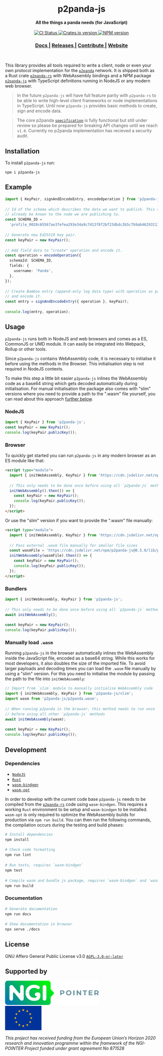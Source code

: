 <h1 align="center">p2panda-js</h1>

<div align="center">
  <strong>All the things a panda needs (for JavaScript)</strong>
</div>

<br />

<div align="center">
  <!-- CI status -->
  <a href="https://github.com/p2panda/p2panda/actions">
    <img src="https://img.shields.io/github/checks-status/p2panda/p2panda/main?style=flat-square" alt="CI Status" />
  </a>
  <!-- Crates version -->
  <a href="https://crates.io/crates/p2panda-rs">
    <img src="https://img.shields.io/crates/v/p2panda-rs.svg?style=flat-square" alt="Crates.io version" />
  </a>
  <!-- NPM version -->
  <a href="https://www.npmjs.com/package/p2panda-js">
    <img src="https://img.shields.io/npm/v/p2panda-js?style=flat-square" alt="NPM version" />
  </a>
</div>

<div align="center">
  <h3>
    <a href="https://p2panda.org/lib/p2panda-js">
      Docs
    </a>
    <span> | </span>
    <a href="https://github.com/p2panda/p2panda/releases">
      Releases
    </a>
    <span> | </span>
    <a href="https://p2panda.org/about/contribute">
      Contribute
    </a>
    <span> | </span>
    <a href="https://p2panda.org">
      Website
    </a>
  </h3>
</div>

<br />

This library provides all tools required to write a client, node or even your
own protocol implementation for the [`p2panda`] network. It is shipped both as
a Rust crate [`p2panda-rs`] with WebAssembly bindings and a NPM package
[`p2panda-js`] with TypeScript definitions running in NodeJS or any modern web
browser.

> In the future `p2panda-js` will have full feature parity with `p2panda-rs` to
> be able to write high-level client frameworks or node implementations in
> TypeScript. Until now `p2panda-js` provides basic methods to create, sign and
> encode data.

> The core p2panda [`specification`] is fully functional but still under review
> so please be prepared for breaking API changes until we reach `v1.0`.
> Currently no p2panda implementation has recieved a security audit.

[`specification`]: https://p2panda.org/specification

## Installation

To install `p2panda-js` run:

```
npm i p2panda-js
```

## Example

```typescript
import { KeyPair, signAndEncodeEntry, encodeOperation } from 'p2panda-js';

// Id of the schema which describes the data we want to publish. This should
// already be known to the node we are publishing to.
const SCHEMA_ID =
  'profile_0020c65567ae37efea293e34a9c7d13f8f2bf23dbdc3b5c7b9ab46293111c48fc78b';

// Generate new Ed25519 key pair.
const keyPair = new KeyPair();

// Add field data to "create" operation and encode it.
const operation = encodeOperation({
  schemaId: SCHEMA_ID,
  fields: {
    username: 'Panda',
  },
});

// Create Bamboo entry (append-only log data type) with operation as payload
// and encode it.
const entry = signAndEncodeEntry({ operation }, keyPair);

console.log(entry, operation);
```

## Usage

`p2panda-js` runs both in NodeJS and web browsers and comes as a ES, CommonJS
or UMD module. It can easily be integrated into Webpack, Rollup or other tools.

Since `p2panda-js` contains WebAssembly code, it is necessary to initialise it
before using the methods in the Browser. This initialisation step is not
required in NodeJS contexts.

To make this step a little bit easier `p2panda-js` inlines the WebAssembly code
as a base64 string which gets decoded automatically during initialisation. For
manual initialisation the package also comes with "slim" versions where you
need to provide a path to the ".wasm" file yourself, you can read about this
approach [further below](#manually-load-wasm).

### NodeJS

```javascript
import { KeyPair } from 'p2panda-js';
const keyPair = new KeyPair();
console.log(keyPair.publicKey());
```

### Browser

To quickly get started you can run `p2panda-js` in any modern browser as an ES module like that:

```html
<script type="module">
  import { initWebAssembly, KeyPair } from 'https://cdn.jsdelivr.net/npm/p2panda-js@0.5.0/lib/esm/index.min.js';

  // This only needs to be done once before using all `p2panda-js` methods.
  initWebAssembly().then(() => {
    const keyPair = new KeyPair();
    console.log(keyPair.publicKey());
  });
</script>
```

Or use the "slim" version if you want to provide the ".wasm" file manually:

```html
<script type="module">
  import { initWebAssembly, KeyPair } from 'https://cdn.jsdelivr.net/npm/p2panda-js@0.5.0/lib/esm-slim/index.min.js';

  // Pass external .wasm file manually for smaller file sizes
  const wasmFile = 'https://cdn.jsdelivr.net/npm/p2panda-js@0.5.0/lib/p2panda.wasm';
  initWebAssembly(wasmFile).then(() => {
    const keyPair = new KeyPair();
    console.log(keyPair.publicKey());
  });
</script>
```

### Bundlers

```javascript
import { initWebAssembly, KeyPair } from 'p2panda-js';

// This only needs to be done once before using all `p2panda-js` methods.
await initWebAssembly();

const keyPair = new KeyPair();
console.log(keyPair.publicKey());
```

### Manually load `.wasm`

Running `p2panda-js` in the browser automatically inlines the WebAssembly
inside the JavaScript file, encoded as a base64 string. While this works for
most developers, it also doubles the size of the imported file. To avoid larger
payloads and decoding times you can load the `.wasm` file manually by using a
"slim" version. For this you need to initialise the module by passing the path
to the file into `initWebAssembly`:

```javascript
// Import from `slim` module to manually initialise WebAssembly code
import { initWebAssembly, KeyPair } from 'p2panda-js/slim';
import wasm from 'p2panda-js/p2panda.wasm';

// When running p2panda in the browser, this method needs to run once
// before using all other `p2panda-js` methods
await initWebAssembly(wasm);

const keyPair = new KeyPair();
console.log(keyPair.publicKey());
```

## Development

### Dependencies

- [`NodeJS`](https://nodejs.org/en/)
- [`Rust`](https://www.rust-lang.org/learn/get-started)
- [`wasm-bindgen`](https://rustwasm.github.io/wasm-bindgen/reference/cli.html)
- [`wasm-opt`](https://github.com/WebAssembly/binaryen/discussions/3797)

In order to develop with the current code base `p2panda-js` needs to be
compiled from the [`p2panda-rs`] code using `wasm-bindgen`. This requires a
working `Rust` environment to be setup and `wasm-bindgen` to be installed.
`wasm-opt` is only required to optimize the WebAssembly builds for production
via `npm run build`. You can then run the following commands, the compilation
occurs during the testing and build phases:

```bash
# Install dependencies
npm install

# Check code formatting
npm run lint

# Run tests, requires `wasm-bindgen`
npm test

# Compile wasm and bundle js package, requires `wasm-bindgen` and `wasm-opt`
npm run build
```

### Documentation

```bash
# Generate documentation
npm run docs

# Show documentation in browser
npx serve ./docs
```

## License

GNU Affero General Public License v3.0 [`AGPL-3.0-or-later`](LICENSE)

## Supported by

<img src="https://raw.githubusercontent.com/p2panda/.github/main/assets/ngi-logo.png" width="auto" height="80px"><br />
<img src="https://raw.githubusercontent.com/p2panda/.github/main/assets/eu-flag-logo.png" width="auto" height="80px">

*This project has received funding from the European Union’s Horizon 2020
research and innovation programme within the framework of the NGI-POINTER
Project funded under grant agreement No 871528*

[`p2panda`]: https://p2panda.org
[`p2panda-rs`]: https://github.com/p2panda/p2panda/tree/main/p2panda-rs
[`p2panda-js`]: https://github.com/p2panda/p2panda/tree/main/p2panda-js
